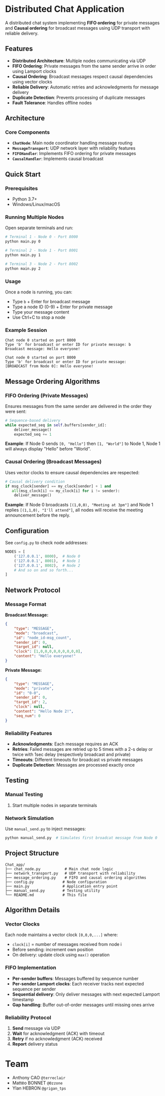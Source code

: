 # Distributed Chat Application

A distributed chat system implementing **FIFO ordering** for private messages and **Causal ordering** for broadcast messages using UDP transport with reliable delivery.

## Features

- **Distributed Architecture**: Multiple nodes communicating via UDP
- **FIFO Ordering**: Private messages from the same sender arrive in order using Lamport clocks
- **Causal Ordering**: Broadcast messages respect causal dependencies using vector clocks
- **Reliable Delivery**: Automatic retries and acknowledgments for message delivery
- **Duplicate Detection**: Prevents processing of duplicate messages
- **Fault Tolerance**: Handles offline nodes

## Architecture

### Core Components

- **`ChatNode`**: Main node coordinator handling message routing
- **`MessageTransport`**: UDP network layer with reliability features
- **`FIFOHandler`**: Implements FIFO ordering for private messages
- **`CausalHandler`**: Implements causal broadcast

## Quick Start

### Prerequisites
- Python 3.7+
- Windows/Linux/macOS

### Running Multiple Nodes

Open separate terminals and run:

```bash
# Terminal 1 - Node 0 - Port 8000
python main.py 0

# Terminal 2 - Node 1 - Port 8001
python main.py 1

# Terminal 3 - Node 2 - Port 8002
python main.py 2
```

### Usage

Once a node is running, you can:

- Type `b` + Enter for broadcast message
- Type a node ID (0-9) + Enter for private message
- Type your message content
- Use Ctrl+C to stop a node

### Example Session

```
Chat node 0 started on port 8000
Type 'b' for broadcast or enter ID for private message: b
Broadcast message: Hello everyone!
```
```
Chat node 0 started on port 8000
Type 'b' for broadcast or enter ID for private message:
[BROADCAST from Node 0]: Hello everyone!
```

## Message Ordering Algorithms

### FIFO Ordering (Private Messages)

Ensures messages from the same sender are delivered in the order they were sent:

```python
# Sequence-based delivery
while expected_seq in self.buffers[sender_id]:
    deliver_message()
    expected_seq += 1
```

**Example**: If Node 0 sends `[0, "Hello"]` then `[1, "World"]` to Node 1, Node 1 will always display "Hello" before "World".

### Causal Ordering (Broadcast Messages)

Uses vector clocks to ensure causal dependencies are respected:

```python
# Causal delivery condition
if msg_clock[sender] == my_clock[sender] + 1 and
   all(msg_clock[i] <= my_clock[i] for i != sender):
    deliver_message()
```

**Example**: If Node 0 broadcasts `[(1,0,0), "Meeting at 3pm"]` and Node 1 replies `[(1,1,0), "I'll attend"]`, all nodes will receive the meeting announcement before the reply.

## Configuration

See `config.py` to check node addresses:

```python
NODES = [
    ('127.0.0.1', 8000),  # Node 0
    ('127.0.0.1', 8001),  # Node 1
    ('127.0.0.1', 8002),  # Node 2
    # And so on and so forth...
]
```

## Network Protocol

### Message Format

**Broadcast Message:**
```json
{
    "type": "MESSAGE",
    "mode": "broadcast", 
    "id": "node_id-msg_count",
    "sender_id": 0,
    "target_id": null,
    "clock": [1,0,0,0,0,0,0,0,0,0],
    "content": "Hello everyone!"
}
```

**Private Message:**
```json
{
    "type": "MESSAGE",
    "mode": "private", 
    "id": "0-0",
    "sender_id": 0,
    "target_id": 2,
    "clock": null,
    "content": "Hello Node 2!",
    "seq_num": 0
}
```

### Reliability Features

- **Acknowledgments**: Each message requires an ACK
- **Retries**: Failed messages are retried up to 5 times with a 2-s delay or twice with 1sec delay (respectively broadcast and private)
- **Timeouts**: Different timeouts for broadcast vs private messages
- **Duplicate Detection**: Messages are processed exactly once

## Testing

### Manual Testing

1. Start multiple nodes in separate terminals

### Network Simulation

Use `manual_send.py` to inject messages:

```python
python manual_send.py  # Simulates first broadcat message from Node 0
```

## Project Structure

```
Chat_app/
├── chat_node.py           # Main chat node logic
├── network_transport.py   # UDP transport with reliability
├── message_ordering.py    # FIFO and causal ordering algorithms
├── config.py             # Node configuration
├── main.py               # Application entry point
├── manual_send.py        # Testing utility
└── README.md             # This file
```

## Algorithm Details

### Vector Clocks

Each node maintains a vector clock `[0,0,0,...]` where:
- `clock[i]` = number of messages received from node i
- Before sending: increment own position
- On delivery: update clock using `max()` operation

### FIFO Implementation

- **Per-sender buffers**: Messages buffered by sequence number
- **Per-sender Lamport clocks**: Each receiver tracks next expected sequence per sender
- **Sequential delivery**: Only deliver messages with next expected Lamport timestamp
- **Gap handling**: Buffer out-of-order messages until missing ones arrive

### Reliability Protocol

1. **Send** message via UDP
2. **Wait** for acknowledgment (ACK) with timeout
3. **Retry** if no acknowledgment (ACK) received
4. **Report** delivery status

# Team

- Anthony CAO       `@terreclair`
- Mattéo BONNET     `@0zzone`
- Ylan HEBRON       `@grigan_tps`
